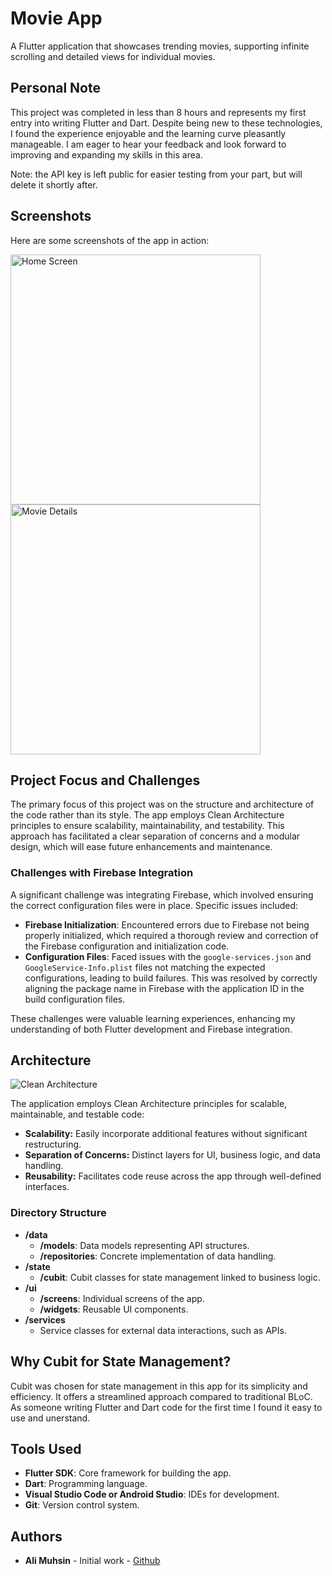 # Movie App

A Flutter application that showcases trending movies, supporting infinite scrolling and detailed views for individual movies.

## Personal Note

This project was completed in less than 8 hours and represents my first entry into writing Flutter and Dart. Despite being new to these technologies, I found the experience enjoyable and the learning curve pleasantly manageable. I am eager to hear your feedback and look forward to improving and expanding my skills in this area.

Note: the API key is left public for easier testing from your part, but will delete it shortly after.

## Screenshots

Here are some screenshots of the app in action:

<p float="left">
  <img src="https://imgtr.ee/images/2024/07/25/47ffc64f397f930878ef1c4b10fec5c2.png" width="400" alt="Home Screen" title="Home Screen" />
  <img src="https://imgtr.ee/images/2024/07/25/30c84b6760ad271c09769cb48c98bfc0.png" width="400" alt="Movie Details" title="Movie Details" />
</p>

## Project Focus and Challenges

The primary focus of this project was on the structure and architecture of the code rather than its style. The app employs Clean Architecture principles to ensure scalability, maintainability, and testability. This approach has facilitated a clear separation of concerns and a modular design, which will ease future enhancements and maintenance.

### Challenges with Firebase Integration

A significant challenge was integrating Firebase, which involved ensuring the correct configuration files were in place. Specific issues included:
- **Firebase Initialization**: Encountered errors due to Firebase not being properly initialized, which required a thorough review and correction of the Firebase configuration and initialization code.
- **Configuration Files**: Faced issues with the `google-services.json` and `GoogleService-Info.plist` files not matching the expected configurations, leading to build failures. This was resolved by correctly aligning the package name in Firebase with the application ID in the build configuration files.

These challenges were valuable learning experiences, enhancing my understanding of both Flutter development and Firebase integration.

## Architecture

![Clean Architecture](https://miro.medium.com/v2/resize:fit:4800/format:webp/0*bpZD35FYuNVZCzuW.png "")

The application employs Clean Architecture principles for scalable, maintainable, and testable code:

- **Scalability:** Easily incorporate additional features without significant restructuring.
- **Separation of Concerns:** Distinct layers for UI, business logic, and data handling.
- **Reusability:** Facilitates code reuse across the app through well-defined interfaces.

### Directory Structure

- **/data**
  - **/models**: Data models representing API structures.
  - **/repositories**: Concrete implementation of data handling.
- **/state**
  - **/cubit**: Cubit classes for state management linked to business logic.
- **/ui**
  - **/screens**: Individual screens of the app.
  - **/widgets**: Reusable UI components.
- **/services**
  - Service classes for external data interactions, such as APIs.



## Why Cubit for State Management?

Cubit was chosen for state management in this app for its simplicity and efficiency. It offers a streamlined approach compared to traditional BLoC. As someone writing Flutter and Dart code for the first time I found it easy to use and unerstand.

## Tools Used

- **Flutter SDK**: Core framework for building the app.
- **Dart**: Programming language.
- **Visual Studio Code or Android Studio**: IDEs for development.
- **Git**: Version control system.

## Authors

- **Ali Muhsin** - Initial work - [Github](https://github.com/aliarnoos)

